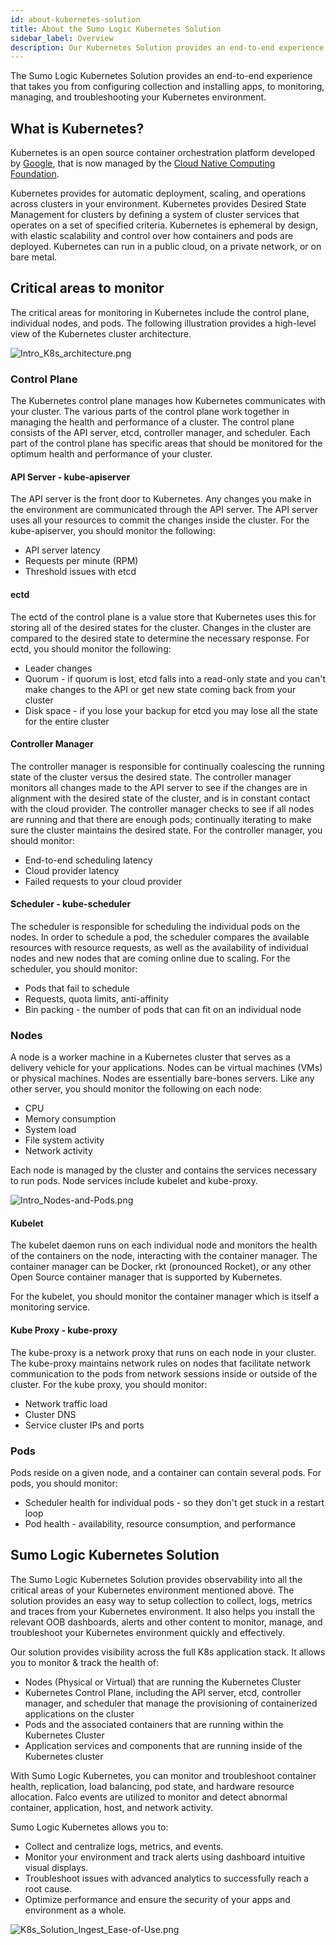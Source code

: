 ```yaml
---
id: about-kubernetes-solution
title: About the Sumo Logic Kubernetes Solution
sidebar_label: Overview
description: Our Kubernetes Solution provides an end-to-end experience that takes you from configuring collection and installing apps, to monitoring, managing, and troubleshooting your Kubernetes environment.
---
```


The Sumo Logic Kubernetes Solution provides an end-to-end experience that takes you from configuring collection and installing apps, to monitoring, managing, and troubleshooting your Kubernetes environment.

## What is Kubernetes?

Kubernetes is an open source container orchestration platform developed by [Google](https://cloud.google.com/kubernetes/), that is now managed by the [Cloud Native Computing Foundation](https://www.cncf.io/). 

Kubernetes provides for automatic deployment, scaling, and operations across clusters in your environment. Kubernetes provides Desired State Management for clusters by defining a system of cluster services that operates on a set of specified criteria. Kubernetes is ephemeral by design, with elastic scalability and control over how containers and pods are deployed. Kubernetes can run in a public cloud, on a private network, or on bare metal.

## Critical areas to monitor  
The critical areas for monitoring in Kubernetes include the control plane, individual nodes, and pods. The following illustration provides a high-level view of the Kubernetes cluster architecture.

![Intro_K8s_architecture.png](/img/kubernetes/Intro_K8s_architecture.png)

### Control Plane
The Kubernetes control plane manages how Kubernetes communicates with your cluster. The various parts of the control plane work together in managing the health and performance of a cluster. The control plane consists of the API server, etcd, controller manager, and scheduler. Each part of the control plane has specific areas that should be monitored for the optimum health and performance of your cluster.

#### API Server - kube-apiserver
The API server is the front door to Kubernetes. Any changes you make in the environment are communicated through the API server. The API server uses all your resources to commit the changes inside the cluster. For the kube-apiserver, you should monitor the following:
* API server latency
* Requests per minute (RPM)
* Threshold issues with etcd

#### ectd
The ectd of the control plane is a value store that Kubernetes uses this for storing all of the desired states for the cluster. Changes in the cluster are compared to the desired state to determine the necessary response. For ectd, you should monitor the following:
* Leader changes
* Quorum - if quorum is lost, etcd falls into a read-only state and you can't make changes to the API or get new state coming back from your cluster
* Disk space - if you lose your backup for etcd you may lose all the state for the entire cluster

#### Controller Manager
The controller manager is responsible for continually coalescing the running state of the cluster versus the desired state. The controller manager monitors all changes made to the API server to see if the changes are in alignment with the desired state of the cluster, and is in constant contact with the cloud provider. The controller manager checks to see if all nodes are running and that there are enough pods; continually iterating to make sure the cluster maintains the desired state. For the controller manager, you should monitor:

* End-to-end scheduling latency
* Cloud provider latency
* Failed requests to your cloud provider

#### Scheduler - kube-scheduler
The scheduler is responsible for scheduling the individual pods on the nodes. In order to schedule a pod, the scheduler compares the available resources with resource requests, as well as the availability of individual nodes and new nodes that are coming online due to scaling. For the scheduler, you should monitor:

* Pods that fail to schedule
* Requests, quota limits, anti-affinity
* Bin packing - the number of pods that can fit on an individual node

### Nodes
A node is a worker machine in a Kubernetes cluster that serves as a delivery vehicle for your applications. Nodes can be virtual machines (VMs) or physical machines. Nodes are essentially bare-bones servers. Like any other server, you should monitor the following on each node:

* CPU
* Memory consumption
* System load
* File system activity
* Network activity

Each node is managed by the cluster and contains the services necessary to run pods. Node services include kubelet and kube-proxy.

![Intro_Nodes-and-Pods.png](/img/kubernetes/Intro_Nodes-and-Pods.png)

#### Kubelet
The kubelet daemon runs on each individual node and monitors the health of the containers on the node, interacting with the container manager. The container manager can be Docker, rkt (pronounced Rocket), or any other Open Source container manager that is supported by Kubernetes.

For the kubelet, you should monitor the container manager which is itself a monitoring service.

#### Kube Proxy - kube-proxy
The kube-proxy is a network proxy that runs on each node in your cluster. The kube-proxy maintains network rules on nodes that facilitate network communication to the pods from network sessions inside or outside of the cluster. For the kube proxy, you should monitor:

* Network traffic load
* Cluster DNS
* Service cluster IPs and ports

### Pods
Pods reside on a given node, and a container can contain several pods. For pods, you should monitor:
* Scheduler health for individual pods - so they don't get stuck in a restart loop
* Pod health - availability, resource consumption, and performance

## Sumo Logic Kubernetes Solution
The Sumo Logic Kubernetes Solution provides observability into all the critical areas of your Kubernetes environment mentioned above. The solution provides an easy way to setup collection to collect, logs, metrics and traces from your Kubernetes environment. It also helps you install the relevant OOB dashboards, alerts and other content to monitor, manage, and troubleshoot your Kubernetes environment quickly and effectively.

Our solution provides visibility across the full K8s application stack. It allows you to monitor & track the health of:

* Nodes (Physical or Virtual) that are running the Kubernetes Cluster
* Kubernetes Control Plane, including the API server, etcd, controller manager, and scheduler that manage the provisioning of containerized applications on the cluster
* Pods and the associated containers that are running within the Kubernetes Cluster
* Application services and components that are running inside of the Kubernetes cluster

With Sumo Logic Kubernetes, you can monitor and troubleshoot container health, replication, load balancing, pod state, and hardware resource allocation. Falco events are utilized to monitor and detect abnormal container, application, host, and network activity.

Sumo Logic Kubernetes allows you to:
* Collect and centralize logs, metrics, and events.
* Monitor your environment and track alerts using dashboard intuitive visual displays.
* Troubleshoot issues with advanced analytics to successfully reach a root cause.
* Optimize performance and ensure the security of your apps and environment as a whole.

![K8s_Solution_Ingest_Ease-of-Use.png](/img/kubernetes/K8s_Solution_Ingest_Ease-of-Use.png)
